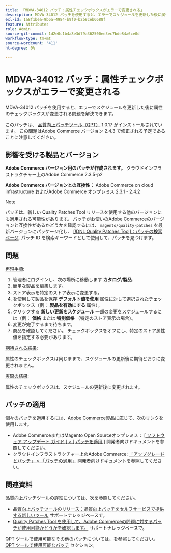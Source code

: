 ```yaml
---
title: 「MDVA-34012 パッチ：属性チェックボックスがエラーで変更される」
description: MDVA-34012 パッチを使用すると、エラーでスケジュールを更新した後に属性のチェックボックスが変更される問題を解決できます。
exl-id: 1a8f1bea-9b6a-4984-b9f0-b2b9ceb6688f
feature: Attributes
role: Admin
source-git-commit: 1d2e0c1b4a8e3d79a362500ee3ec7bde84a6ce0d
workflow-type: tm+mt
source-wordcount: '411'
ht-degree: 0%

---
```


# MDVA-34012 パッチ：属性チェックボックスがエラーで変更される

MDVA-34012 パッチを使用すると、エラーでスケジュールを更新した後に属性のチェックボックスが変更される問題を解決できます。

このパッチは、 [品質向上パッチツール（QPT）](https://devdocs.magento.com/guides/v2.4/comp-mgr/patching.html#mqp) 1.0.17 がインストールされています。 この問題はAdobe Commerce バージョン 2.4.3 で修正される予定であることに注意してください。

## 影響を受ける製品とバージョン

**Adobe Commerce バージョン用のパッチが作成されます。** クラウドインフラストラクチャー上のAdobe Commerce 2.3.5-p2

**Adobe Commerce バージョンとの互換性：** Adobe Commerce on cloud infrastructure およびAdobe Commerce オンプレミス 2.3.1 - 2.4.2

>[!NOTE]
>
>パッチは、新しい Quality Patches Tool リリースを使用する他のバージョンにも適用される可能性があります。 パッチがお使いのAdobe Commerceのバージョンと互換性があるかどうかを確認するには、 `magento/quality-patches` を最新バージョンにパッケージ化し、 [[!DNL Quality Patches Tool]：パッチの検索ページ](https://devdocs.magento.com/quality-patches/tool.html#patch-grid). パッチ ID を検索キーワードとして使用して、パッチを見つけます。

## 問題

<u>再現手順</u>:

1. 管理者にログインし、次の場所に移動します **カタログ/製品**.
1. 簡単な製品を編集します。
1. ストア表示を特定のストア表示に変更する。
1. を使用して製品を保存 **デフォルト値を使用** 属性に対して選択されたチェックボックス（例： **製品を有効にする** 属性）。
1. クリックする **新しい更新をスケジュール** 一部の変更をスケジュールするには（例： **価格** または **特別価格** （特定のストア表示の場合）。
1. 変更が完了するまで待ちます。
1. 商品を確認してください。 チェックボックスをオフにし、特定のストア属性値を指定する必要があります。

<u>期待される結果</u>:

属性のチェックボックスは同じままで、スケジュールの更新後に期待どおりに変更されません。

<u>実際の結果</u>:

属性のチェックボックスは、スケジュールの更新後に変更されます。

## パッチの適用

個々のパッチを適用するには、Adobe Commerce製品に応じて、次のリンクを使用します。

* Adobe CommerceまたはMagento Open Sourceオンプレミス： [[ ソフトウェア アップデート ガイド ] > [ パッチを適用 ]](https://devdocs.magento.com/guides/v2.4/comp-mgr/patching/mqp.html) 開発者向けドキュメントを参照してください。
* クラウドインフラストラクチャー上のAdobe Commerce: [「アップグレードとパッチ」 > 「パッチの適用」](https://devdocs.magento.com/cloud/project/project-patch.html) 開発者向けドキュメントを参照してください。

## 関連資料

品質向上パッチツールの詳細については、次を参照してください。

* [品質向上パッチツールのリリース：品質向上パッチをセルフサービスで提供する新しいツール](/help/announcements/adobe-commerce-announcements/magento-quality-patches-released-new-tool-to-self-serve-quality-patches.md) サポートナレッジベースで。
* [Quality Patches Tool を使用して、Adobe Commerceの問題に対するパッチが使用可能かどうかを確認します。](/help/support-tools/patches-available-in-qpt-tool/check-patch-for-magento-issue-with-magento-quality-patches.md) サポートナレッジベースで。

QPT ツールで使用可能なその他のパッチについては、を参照してください。 [QPT ツールで使用可能なパッチ](https://support.magento.com/hc/en-us/sections/360010506631-Patches-available-in-QPT-tool-) セクション。
